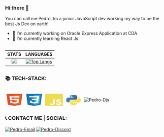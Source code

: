 ### Hi there 👋

You can call me Pedro, Im a junior JavaScript dev working my way to be the best Js Dev on earth! 

- 🔭 I’m currently working on Oracle Express Application at CDA
- 🌱 I’m currently learning React Js

##
STATS |  LANGUAGES
:-:|:-:
<img src="https://github-readme-stats.vercel.app/api?username=sadpreduu&count_private=true&show_icons=true&theme=tokyonight&locale=pt-br&include_all_commits=true"/>  | [![Top Langs](https://github-readme-stats.vercel.app/api/top-langs/?username=sadpreduu&layout=compact&theme=tokyonight)](https://github.com/anuraghazra/github-readme-stats)

<p align="center">
    
</p>

##
  
### 📚 TECH-STACK:
<div aling = "center">
    <div style = "display: inline_block"><br>
        <img alt="Pedro-HTML" align="center" height="40" width="60" src="https://raw.githubusercontent.com/devicons/devicon/master/icons/html5/html5-original.svg">
        <img alt="Pedro-CSS" align="center" height="40" width="60" src="https://raw.githubusercontent.com/devicons/devicon/master/icons/css3/css3-original.svg">
        <img alt="Pedro-Js" align="center" height="40" width="60" src="https://raw.githubusercontent.com/devicons/devicon/master/icons/javascript/javascript-plain.svg">
        <img alt="Daniel-Python" align="center" height="40" width="60" src="https://raw.githubusercontent.com/devicons/devicon/master/icons/python/python-original.svg">
        <img alt="Pedro-Djs" align="center" height="40" width="60" src="https://cdn.jsdelivr.net/gh/devicons/devicon/icons/discordjs/discordjs-original.svg" />
    </div>
</div>
 


##

### 📞 CONTACT ME | SOCIAL:

<div style="display: inline_block" >
    <a href="mailto:pedrinhoafonco@gmail.com" target="_blank">
    <img align="center" alt="Pedro-Email" src="https://img.shields.io/badge/Gmail-D14836?style=for-the-badge&logo=gmail&logoColor=white">
    </a>
    <a href="https://discordapp.com/users/284738631174848513" target="_blank">
        <img align="center" alt="Pedro-Discord" src="https://img.shields.io/badge/Discord-7289DA?style=for-the-badge&logo=discord&logoColor=white">
    </a>
</div>
